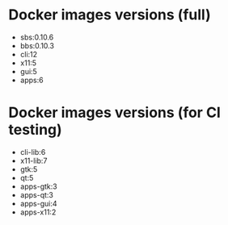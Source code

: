 # Docker images versions (full)

* sbs:0.10.6
* bbs:0.10.3
* cli:12
* x11:5
* gui:5
* apps:6

# Docker images versions (for CI testing)

* cli-lib:6
* x11-lib:7
* gtk:5
* qt:5
* apps-gtk:3
* apps-qt:3
* apps-gui:4
* apps-x11:2
